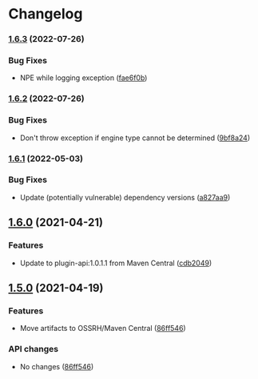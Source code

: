 # Changelog

### [1.6.3](https://www.github.com/fortify-ps/fortify-ssc-parser-util/compare/v1.6.2...v1.6.3) (2022-07-26)


### Bug Fixes

* NPE while logging exception ([fae6f0b](https://www.github.com/fortify-ps/fortify-ssc-parser-util/commit/fae6f0b17c65313bf20c59968e217e30cbfbb3fd))

### [1.6.2](https://www.github.com/fortify-ps/fortify-ssc-parser-util/compare/v1.6.1...v1.6.2) (2022-07-26)


### Bug Fixes

* Don't throw exception if engine type cannot be determined ([9bf8a24](https://www.github.com/fortify-ps/fortify-ssc-parser-util/commit/9bf8a2419cc913a1def0835bd31d35ea29f7e794))

### [1.6.1](https://www.github.com/fortify-ps/fortify-ssc-parser-util/compare/v1.6.0...v1.6.1) (2022-05-03)


### Bug Fixes

* Update (potentially vulnerable) dependency versions ([a827aa9](https://www.github.com/fortify-ps/fortify-ssc-parser-util/commit/a827aa9d3b9851e6d61d88e0f7101f5aa508d8bb))

## [1.6.0](https://www.github.com/fortify-ps/fortify-ssc-parser-util/compare/v1.5.0...v1.6.0) (2021-04-21)


### Features

* Update to plugin-api:1.0.1.1 from Maven Central ([cdb2049](https://www.github.com/fortify-ps/fortify-ssc-parser-util/commit/cdb2049fd32d4a0911f7145fd3b574adc257f069))

## [1.5.0](https://www.github.com/fortify-ps/fortify-ssc-parser-util/compare/v1.5.0...v1.5.0) (2021-04-19)


### Features

* Move artifacts to OSSRH/Maven Central ([86ff546](https://www.github.com/fortify-ps/fortify-ssc-parser-util/commit/86ff546befe6ed56a291fde14c07b03f952b8ac6))


### API changes

* No changes ([86ff546](https://www.github.com/fortify-ps/fortify-ssc-parser-util/commit/86ff546befe6ed56a291fde14c07b03f952b8ac6))
